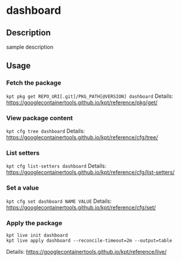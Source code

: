# dashboard

## Description
sample description

## Usage

### Fetch the package
`kpt pkg get REPO_URI[.git]/PKG_PATH[@VERSION] dashboard`
Details: https://googlecontainertools.github.io/kpt/reference/pkg/get/

### View package content
`kpt cfg tree dashboard`
Details: https://googlecontainertools.github.io/kpt/reference/cfg/tree/

### List setters
`kpt cfg list-setters dashboard`
Details: https://googlecontainertools.github.io/kpt/reference/cfg/list-setters/

### Set a value
`kpt cfg set dashboard NAME VALUE`
Details: https://googlecontainertools.github.io/kpt/reference/cfg/set/

### Apply the package
```
kpt live init dashboard
kpt live apply dashboard --reconcile-timeout=2m --output=table
```
Details: https://googlecontainertools.github.io/kpt/reference/live/
